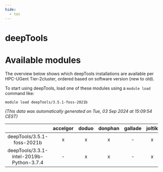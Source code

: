 ```yaml
---
hide:
  - toc
---
```


deepTools
=========

# Available modules


The overview below shows which deepTools installations are available per HPC-UGent Tier-2cluster, ordered based on software version (new to old).

To start using deepTools, load one of these modules using a `module load` command like:

```shell
module load deepTools/3.5.1-foss-2021b
```

*(This data was automatically generated on Tue, 03 Sep 2024 at 15:09:54 CEST)*  

| |accelgor|doduo|donphan|gallade|joltik|shinx|skitty|
| :---: | :---: | :---: | :---: | :---: | :---: | :---: | :---: |
|deepTools/3.5.1-foss-2021b|x|x|x|-|x|-|x|
|deepTools/3.3.1-intel-2019b-Python-3.7.4|-|x|x|-|x|-|x|
